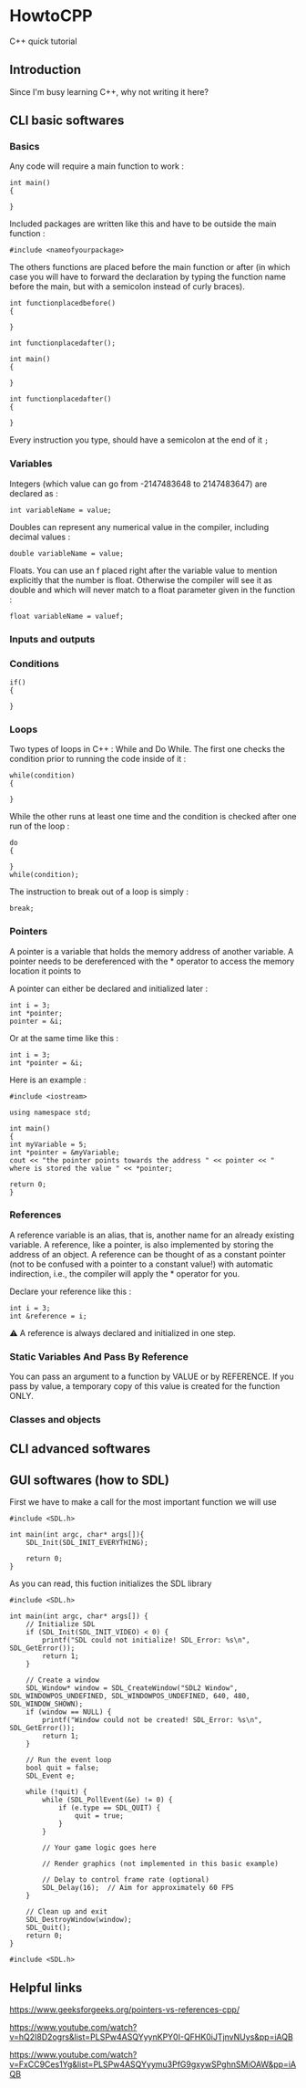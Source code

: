# HowtoCPP
C++ quick tutorial
## Introduction
Since I'm busy learning C++, why not writing it here? 

## CLI basic softwares

### Basics

Any code will require a main function to work :
```
int main()
{

}
```

Included packages are written like this and have to be outside the main function :

```
#include <nameofyourpackage>
```

The others functions are placed before the main function or after (in which case you will have to forward the declaration by typing the function name before the main, but with a semicolon instead of curly braces).

```
int functionplacedbefore()
{

}

int functionplacedafter();

int main()
{

}

int functionplacedafter()
{

}
```
Every instruction you type, should have a semicolon at the end of it ```;```

### Variables

Integers (which value can go from -2147483648 to 2147483647) are declared as :

```
int variableName = value;
```

Doubles can represent any numerical value in the compiler, including decimal values :

```
double variableName = value;
```

Floats. You can use an f placed right after the variable value to mention explicitly that the number is float. Otherwise the compiler will see it as double and which will never match to a float parameter given in the function :

```
float variableName = valuef;
```
### Inputs and outputs
### Conditions
```
if()
{

}
```

### Loops
Two types of loops in C++ : While and Do While.
The first one checks the condition prior to running the code inside of it :
```
while(condition)
{

}
```
While the other runs at least one time and the condition is checked after one run of the loop :
```
do
{

}
while(condition);
```
The instruction to break out of a loop is simply :
```
break;
```
### Pointers 

A pointer is a variable that holds the memory address of another variable. A pointer needs to be dereferenced with the * operator to access the memory location it points to

A pointer can either be declared and initialized later :
```
int i = 3; 
int *pointer;
pointer = &i;
```

Or at the same time like this :

```
int i = 3; 
int *pointer = &i; 
```

Here is an example :
```
#include <iostream>

using namespace std;

int main()
{
int myVariable = 5;
int *pointer = &myVariable;
cout << "the pointer points towards the address " << pointer << " where is stored the value " << *pointer;

return 0;
}

```

### References

A reference variable is an alias, that is, another name for an already existing variable. A reference, like a pointer, is also implemented by storing the address of an object. 
A reference can be thought of as a constant pointer (not to be confused with a pointer to a constant value!) with automatic indirection, i.e., the compiler will apply the * operator for you.

Declare your reference like this :
```
int i = 3; 
int &reference = i;
```
⚠️ A reference is always declared and initialized in one step.


### Static Variables And Pass By Reference

You can pass an argument to a function by VALUE or by REFERENCE.
If you pass by value, a temporary copy of this value is created for the function ONLY.


### Classes and objects



## CLI advanced softwares

## GUI softwares (how to SDL)

First we have to make a call for the most important function we will use

```
#include <SDL.h>

int main(int argc, char* args[]){
    SDL_Init(SDL_INIT_EVERYTHING);
    
    return 0;
}
```

As you can read, this fuction initializes the SDL library 

```
#include <SDL.h>

int main(int argc, char* args[]) {
    // Initialize SDL
    if (SDL_Init(SDL_INIT_VIDEO) < 0) {
        printf("SDL could not initialize! SDL_Error: %s\n", SDL_GetError());
        return 1;
    }

    // Create a window
    SDL_Window* window = SDL_CreateWindow("SDL2 Window", SDL_WINDOWPOS_UNDEFINED, SDL_WINDOWPOS_UNDEFINED, 640, 480, SDL_WINDOW_SHOWN);
    if (window == NULL) {
        printf("Window could not be created! SDL_Error: %s\n", SDL_GetError());
        return 1;
    }

    // Run the event loop
    bool quit = false;
    SDL_Event e;

    while (!quit) {
        while (SDL_PollEvent(&e) != 0) {
            if (e.type == SDL_QUIT) {
                quit = true;
            }
        }

        // Your game logic goes here

        // Render graphics (not implemented in this basic example)

        // Delay to control frame rate (optional)
        SDL_Delay(16);  // Aim for approximately 60 FPS
    }

    // Clean up and exit
    SDL_DestroyWindow(window);
    SDL_Quit();
    return 0;
}
```

```
#include <SDL.h>

```

## Helpful links

https://www.geeksforgeeks.org/pointers-vs-references-cpp/

https://www.youtube.com/watch?v=hQ2I8D2ogrs&list=PLSPw4ASQYyynKPY0I-QFHK0iJTjnvNUys&pp=iAQB

https://www.youtube.com/watch?v=FxCC9Ces1Yg&list=PLSPw4ASQYyymu3PfG9gxywSPghnSMiOAW&pp=iAQB
